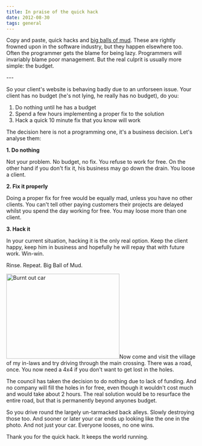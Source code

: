 ```yaml
---
title: In praise of the quick hack
date: 2012-08-30
tags: general
---
```

<p>Copy and paste, quick hacks and <a title="Big Ball of Mud" href="http://www.laputan.org/mud/">big balls of mud</a>. These are rightly frowned upon in the software industry, but they happen elsewhere too. Often the programmer gets the blame for being lazy. Programmers will invariably blame poor management. But the real culprit is usually more simple: the budget.</p>
---

<p>So your client's website is behaving badly due to an unforseen issue. Your client has no budget (he's not lying, he really has no budget), do you:</p>
<ol>
<li>Do nothing until he has a budget</li>
<li>Spend a few hours implementing a proper fix to the solution</li>
<li>Hack a quick 10 minute fix that you know will work</li>
</ol>
<p>The decision here is not a programming one, it's a business decision. Let's analyse them:</p>
<p><strong>1. Do nothing</strong></p>
<p>Not your problem. No budget, no fix. You refuse to work for free. On the other hand if you don't fix it, his business may go down the drain. You loose a client.</p>
<p><strong>2. Fix it properly</strong></p>
<p>Doing a proper fix for free would be equally mad, unless you have no other clients. You can't tell other paying customers their projects are delayed whilst you spend the day working for free. You may loose more than one client.</p>
<p><strong>3. Hack it</strong></p>
<p>In your current situation, hacking it is the only real option. Keep the client happy, keep him in business and hopefully he will repay that with future work. Win-win.</p>
<p>Rinse. Repeat. Big Ball of Mud.</p>
<p><img src="/assets/images/7870251588_7b75ca4dec.jpg" alt="Burnt out car" width="300" height="225" />Now come and visit the village of my in-laws and try driving through the main crossing. There was a road, once. You now need a 4x4 if you don't want to get lost in the holes.</p>
<p>The council has taken the decision to do nothing due to lack of funding. And no company will fill the holes in for free, even though it wouldn't cost much and would take about 2 hours. The real solution would be to resurface the entire road, but that is permanently beyond anyones budget.</p>
<p>So you drive round the largely un-tarmacked back alleys. Slowly destroying those too. And sooner or later your car ends up looking like the one in the photo. And not just your car. Everyone looses, no one wins.</p>
<p>Thank you for the quick hack. It keeps the world running.</p>
